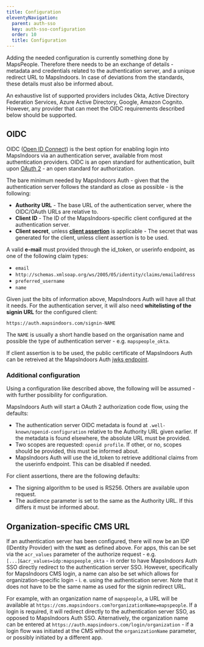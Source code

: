 ```yaml
---
title: Configuration
eleventyNavigation:
  parent: auth-sso
  key: auth-sso-configuration
  order: 10
  title: Configuration
---
```


Adding the needed configuration is currently something done by MapsPeople.
Therefore there needs to be an exchange of details - metadata and credentials related to the authentication server, and a unique redirect URL to MapsIndoors.
In case of deviations from the standards, these details must also be informed about.

An exhaustive list of supported providers includes Okta, Active Directory Federation Services, Azure Active Directory, Google, Amazon Cognito.
However, any provider that can meet the OIDC requirements described below should be supported.

## OIDC

OIDC ([Open ID Connect](https://openid.net/connect/)) is the best option for enabling login into MapsIndoors via an authentication server, available from most authentication providers.
OIDC is an open standard for authentication, built upon [OAuth 2](https://oauth.net/2/) - an open standard for authorization.

The bare minimum needed by MapsIndoors Auth - given that the authentication server follows the standard as close as possible - is the following:

* **Authority URL** - The base URL of the authentication server, where the OIDC/OAuth URLs are relative to.
* **Client ID** - The ID of the MapsIndoors-specific client configured at the authentication server.
* **Client secret**, unless [**client assertion**](https://datatracker.ietf.org/doc/html/rfc7523) is applicable - The secret that was generated for the client, unless client assertion is to be used.

A valid **e-mail** must provided through the id_token, or userinfo endpoint, as one of the following claim types:

* `email`
* `http://schemas.xmlsoap.org/ws/2005/05/identity/claims/emailaddress`
* `preferred_username`
* `name`

Given just the bits of information above, MapsIndoors Auth will have all that it needs.
For the authentication server, it will also need **whitelisting of the signin URL** for the configured client:

`https://auth.mapsindoors.com/signin-NAME`

The `NAME` is usually a short handle based on the organisation name and possible the type of authentication server - e.g. `mapspeople_okta`.

If client assertion is to be used, the public certificate of MapsIndoors Auth can be retreived at the MapsIndoors Auth [jwks endpoint](https://auth.mapsindoors.com/.well-known/openid-configuration/jwks).

### Additional configuration

Using a configuration like described above, the following will be assumed - with further possibility for configuration.

MapsIndoors Auth will start a OAuth 2 authorization code flow, using the defaults:

* The authentication server OIDC metadata is found at `.well-known/openid-configuration` relative to the Authority URL given earlier. If the metadata is found elsewhere, the absolute URL must be provided.
* Two scopes are requested: `openid profile`. If other, or no, scopes should be provided, this must be informed about.
* MapsIndoors Auth will use the id_token to retrieve additional claims from the userinfo endpoint. This can be disabled if needed.

For client assertions, there are the following defaults:

* The signing algorithm to be used is RS256. Others are available upon request.
* The audience parameter is set to the same as the Authority URL. If this differs it must be informed about.

## Organization-specific CMS URL

If an authentication server has been configured, there will now be an IDP (IDentity Provider) with the `NAME` as defined above.
For apps, this can be set via the `acr_values` parameter of the authorize request - e.g. `[...]&acr_values=idp:mapspeople_okta` - in order to have MapsIndoors Auth SSO directly redirect to the authentication server SSO.
However, specifically for MapsIndoors CMS login, a name can also be set which allows for organization-specific login - i. e. using the authentication server.
Note that it does not have to be the same name as used for the signin redirect URL.

For example, with an organization name of `mapspeople`, a URL will be available at `https://cms.mapsindoors.com?organizationName=mapspeople`.
If a login is required, it will redirect directly to the authentication server SSO, as opposed to MapsIndoors Auth SSO.
Alternatively, the organization name can be entered at `https://auth.mapsindoors.com/login/organization` - if a login flow was initiated at the CMS without the `organizationName` parameter, or possibly initiated by a different app.
